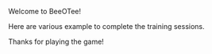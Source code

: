 Welcome to BeeOTee!

Here are various example to complete the training sessions.

Thanks for playing the game!
